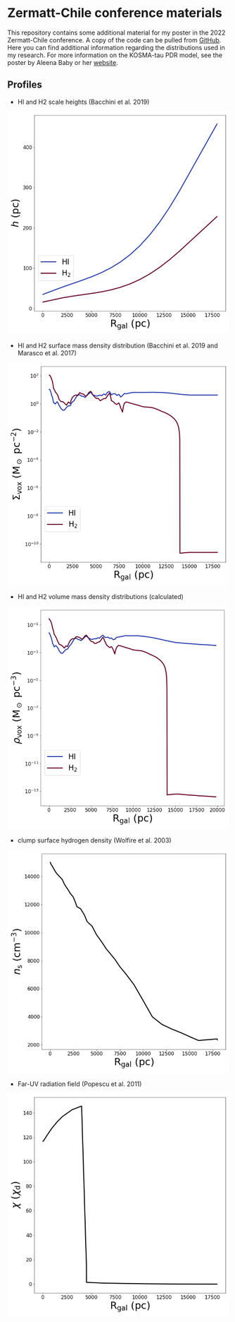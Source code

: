 # Zermatt-Chile conference materials

This repository contains some additional material for my poster in the 2022
Zermatt-Chile conference.
A copy of the code can be pulled from [GitHub](https://github.com/CraigYanitski/kosmatau3d).
Here you can find additional information regarding the distributions used in my research.
For more information on the KOSMA-tau PDR model, see the poster by Aleena Baby
or her [website](https://aleenababy.github.io/projects.html).

## Profiles

- HI and H2 scale heights (Bacchini et al. 2019)

![](profiles/scale-height_dist.png)

- HI and H2 surface mass density distribution (Bacchini et al. 2019 and Marasco et al. 2017)

![](profiles/surface-density_dist.png)

- HI and H2 volume mass density distributions (calculated)

![](profiles/volume-density_dist.png)

- clump surface hydrogen density (Wolfire et al. 2003)

![](profiles/clump-density_dist.png)

- Far-UV radiation field (Popescu et al. 2011)

![](profiles/fuv_dist.png)

